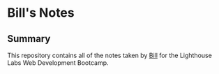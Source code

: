 # Bill's Notes
## Summary

This repository contains all of the notes taken by [Bill](URLhttps://github.com/Lakonas) for the Lighthouse Labs Web Development Bootcamp.
